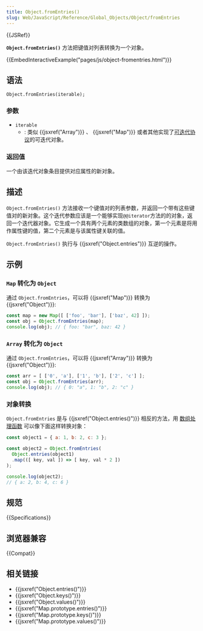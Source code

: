 ```yaml
---
title: Object.fromEntries()
slug: Web/JavaScript/Reference/Global_Objects/Object/fromEntries
---
```


{{JSRef}}

**`Object.fromEntries()`** 方法把键值对列表转换为一个对象。

{{EmbedInteractiveExample("pages/js/object-fromentries.html")}}

## 语法

```plain
Object.fromEntries(iterable);
```

### 参数

- `iterable`
  - : 类似 {{jsxref("Array")}} 、 {{jsxref("Map")}} 或者其他实现了[可迭代协议](/zh-CN/docs/Web/JavaScript/Reference/Iteration_protocols#The_iterable_protocol)的可迭代对象。

### 返回值

一个由该迭代对象条目提供对应属性的新对象。

## 描述

`Object.fromEntries()` 方法接收一个键值对的列表参数，并返回一个带有这些键值对的新对象。这个迭代参数应该是一个能够实现`@@iterator`方法的的对象，返回一个迭代器对象。它生成一个具有两个元素的类数组的对象，第一个元素是将用作属性键的值，第二个元素是与该属性键关联的值。

`Object.fromEntries()` 执行与 {{jsxref("Object.entries")}} 互逆的操作。

## 示例

### `Map` 转化为 `Object`

通过 `Object.fromEntries`，可以将 {{jsxref("Map")}} 转换为 {{jsxref("Object")}}:

```js
const map = new Map([ ['foo', 'bar'], ['baz', 42] ]);
const obj = Object.fromEntries(map);
console.log(obj); // { foo: "bar", baz: 42 }
```

### `Array` 转化为 `Object`

通过 `Object.fromEntries`，可以将 {{jsxref("Array")}} 转换为 {{jsxref("Object")}}:

```js
const arr = [ ['0', 'a'], ['1', 'b'], ['2', 'c'] ];
const obj = Object.fromEntries(arr);
console.log(obj); // { 0: "a", 1: "b", 2: "c" }
```

### 对象转换

`Object.fromEntries` 是与 {{jsxref("Object.entries()")}} 相反的方法，用 [数组处理函数](/zh-CN/docs/Web/JavaScript/Reference/Global_Objects/Array#Methods_2) 可以像下面这样转换对象：

```js
const object1 = { a: 1, b: 2, c: 3 };

const object2 = Object.fromEntries(
  Object.entries(object1)
  .map(([ key, val ]) => [ key, val * 2 ])
);

console.log(object2);
// { a: 2, b: 4, c: 6 }
```

## 规范

{{Specifications}}

## 浏览器兼容

{{Compat}}

## 相关链接

- {{jsxref("Object.entries()")}}
- {{jsxref("Object.keys()")}}
- {{jsxref("Object.values()")}}
- {{jsxref("Map.prototype.entries()")}}
- {{jsxref("Map.prototype.keys()")}}
- {{jsxref("Map.prototype.values()")}}
